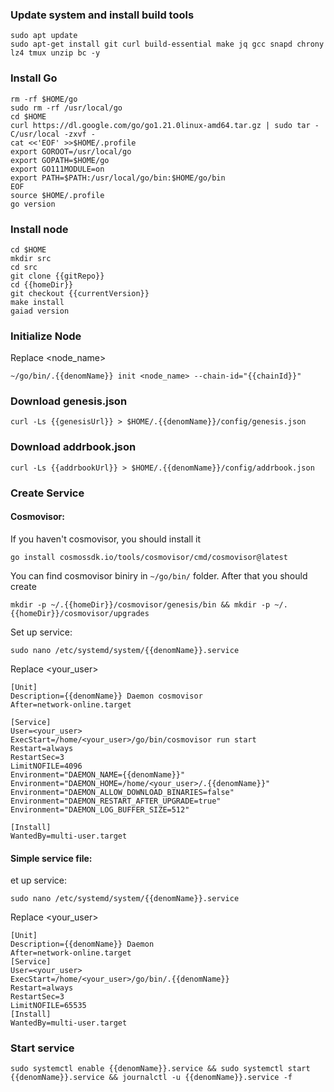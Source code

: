 ### Update system and install build tools

```
sudo apt update
sudo apt-get install git curl build-essential make jq gcc snapd chrony lz4 tmux unzip bc -y
```

### Install Go

```
rm -rf $HOME/go
sudo rm -rf /usr/local/go
cd $HOME
curl https://dl.google.com/go/go1.21.0linux-amd64.tar.gz | sudo tar -C/usr/local -zxvf -
cat <<'EOF' >>$HOME/.profile
export GOROOT=/usr/local/go
export GOPATH=$HOME/go
export GO111MODULE=on
export PATH=$PATH:/usr/local/go/bin:$HOME/go/bin
EOF
source $HOME/.profile
go version
```

### Install node

```
cd $HOME
mkdir src
cd src
git clone {{gitRepo}}
cd {{homeDir}}
git checkout {{currentVersion}}
make install
gaiad version
```

### Initialize Node

Replace <node_name>

```
~/go/bin/.{{denomName}} init <node_name> --chain-id="{{chainId}}"
```

### Download genesis.json

```
curl -Ls {{genesisUrl}} > $HOME/.{{denomName}}/config/genesis.json
```

### Download addrbook.json

```
curl -Ls {{addrbookUrl}} > $HOME/.{{denomName}}/config/addrbook.json
```

### Create Service

#### Cosmovisor:

If you haven't cosmovisor, you should install it

```
go install cosmossdk.io/tools/cosmovisor/cmd/cosmovisor@latest
```

You can find cosmovisor biniry in `~/go/bin/` folder. After that you should create

```
mkdir -p ~/.{{homeDir}}/cosmovisor/genesis/bin && mkdir -p ~/.{{homeDir}}/cosmovisor/upgrades
```

Set up service:

```
sudo nano /etc/systemd/system/{{denomName}}.service
```

Replace <your_user>

```
[Unit]
Description={{denomName}} Daemon cosmovisor
After=network-online.target

[Service]
User=<your_user>
ExecStart=/home/<your_user>/go/bin/cosmovisor run start
Restart=always
RestartSec=3
LimitNOFILE=4096
Environment="DAEMON_NAME={{denomName}}"
Environment="DAEMON_HOME=/home/<your_user>/.{{denomName}}"
Environment="DAEMON_ALLOW_DOWNLOAD_BINARIES=false"
Environment="DAEMON_RESTART_AFTER_UPGRADE=true"
Environment="DAEMON_LOG_BUFFER_SIZE=512"

[Install]
WantedBy=multi-user.target
```

#### Simple service file:

et up service:

```
sudo nano /etc/systemd/system/{{denomName}}.service
```

Replace <your_user>

```
[Unit]
Description={{denomName}} Daemon
After=network-online.target
[Service]
User=<your_user>
ExecStart=/home/<your_user>/go/bin/.{{denomName}}
Restart=always
RestartSec=3
LimitNOFILE=65535
[Install]
WantedBy=multi-user.target
```

### Start service

```
sudo systemctl enable {{denomName}}.service && sudo systemctl start {{denomName}}.service && journalctl -u {{denomName}}.service -f
```
